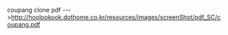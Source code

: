 coupang clone
pdf --->http://hoolookook.dothome.co.kr/resources/images/screenShot/pdf_SC/coupang.pdf
